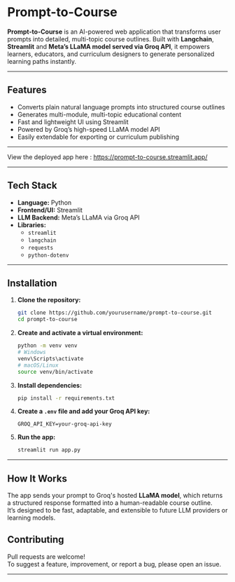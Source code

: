# Prompt-to-Course 

**Prompt-to-Course** is an AI-powered web application that transforms user prompts into detailed, multi-topic course outlines. Built with **Langchain**, **Streamlit** and **Meta’s LLaMA model served via Groq API**, it empowers learners, educators, and curriculum designers to generate personalized learning paths instantly.

---

## Features

-  Converts plain natural language prompts into structured course outlines  
-  Generates multi-module, multi-topic educational content  
-  Fast and lightweight UI using Streamlit  
-  Powered by Groq’s high-speed LLaMA model API  
-  Easily extendable for exporting or curriculum publishing  

---

View the deployed app here : https://prompt-to-course.streamlit.app/

---

## Tech Stack

- **Language:** Python  
- **Frontend/UI:** Streamlit  
- **LLM Backend:** Meta’s LLaMA via Groq API  
- **Libraries:**  
  - `streamlit`  
  - `langchain`  
  - `requests`  
  - `python-dotenv`

---

##  Installation

1. **Clone the repository:**
   ```bash
   git clone https://github.com/yourusername/prompt-to-course.git
   cd prompt-to-course
   ```

2. **Create and activate a virtual environment:**
   ```bash
   python -m venv venv
   # Windows
   venv\Scripts\activate
   # macOS/Linux
   source venv/bin/activate
   ```

3. **Install dependencies:**
   ```bash
   pip install -r requirements.txt
   ```

4. **Create a `.env` file and add your Groq API key:**
   ```
   GROQ_API_KEY=your-groq-api-key
   ```

5. **Run the app:**
   ```bash
   streamlit run app.py
   ```

---

## How It Works

The app sends your prompt to Groq's hosted **LLaMA model**, which returns a structured response formatted into a human-readable course outline.  
It’s designed to be fast, adaptable, and extensible to future LLM providers or learning models.


## Contributing

Pull requests are welcome!  
To suggest a feature, improvement, or report a bug, please open an issue.

---


